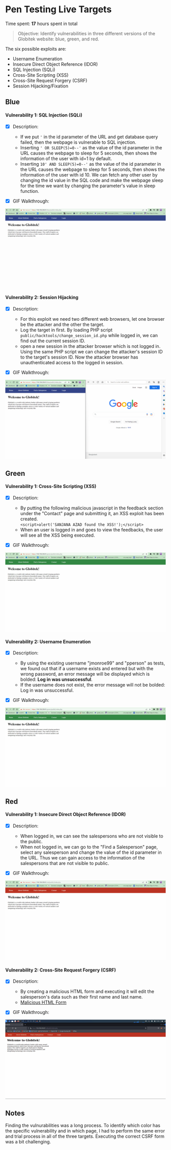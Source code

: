 # Pen Testing Live Targets

Time spent: **17** hours spent in total

> Objective: Identify vulnerabilities in three different versions of the Globitek website: blue, green, and red.

The six possible exploits are:

* Username Enumeration
* Insecure Direct Object Reference (IDOR)
* SQL Injection (SQLi)
* Cross-Site Scripting (XSS)
* Cross-Site Request Forgery (CSRF)
* Session Hijacking/Fixation



## Blue

#### Vulnerability 1: SQL Injection (SQLi)

- [x] Description:
  - If we put `'` in the id parameter of the URL and get database query failed, then the webpage is vulnerable to SQL injection.
  - Inserting `' OR SLEEP(5)=0--'` as the value of the id parameter in the URL causes the webpage to sleep for 5 seconds, then shows the information of the user with id=1 by default.
  - Inserting `10' AND SLEEP(5)=0--'` as the value of the id parameter in the URL causes the webpage to sleep for 5 seconds, then shows the information of the user with id 10. We can fetch any other user by changing the id value in the SQL code and make the webpage sleep for the time we want by changing the parameter's value in sleep function.

- [x] GIF Walkthrough:
<img src="blue_SQLI_vulnerability.gif">


#### Vulnerability 2: Session Hijacking

- [x] Description:
  - For this exploit we need two different web browsers, let one browser be the attacker and the other the target.
  - Log the target in first. By loading PHP script `public/hacktools/change_session_id.php` while logged in, we can find out the current session ID.
  - open a new session in the attacker browser which is not logged in. Using the same PHP script we can change the attacker's session ID to the target's session ID. Now the attacker browser has unauthenticated access to the logged in session.

- [x] GIF Walkthrough:
<img src="blue_SessionHijacking_vulnerability.gif">


## Green

#### Vulnerability 1: Cross-Site Scripting (XSS)

- [x] Description:
  - By putting the following malicious javascript in the feedback section under the "Contact" page and submitting it, an XSS exploit has been created.  
  `<script>alert('SANJANA AZAD found the XSS!');</script>`
  - When an user is logged in and goes to view the feedbacks, the user will see all the XSS being executed.

- [x] GIF Walkthrough:
<img src="green_XSS_vulnerability.gif">


#### Vulnerability 2: Username Enumeration

- [x] Description:
  - By using the existing username "jmonroe99" and "pperson" as tests, we found out that if a username exists and entered but with the wrong password, an error message will be displayed which is bolded: **Log in was unsuccessful**.
  - If the username does not exist, the error message will not be bolded: Log in was unsuccessful.

- [x] GIF Walkthrough:
<img src="green_UsernameEnumeration_vulnerability.gif">


## Red

#### Vulnerability 1: Insecure Direct Object Reference (IDOR)

- [x] Description:
  - When logged in, we can see the salespersons who are not visible to the public.
  - When not logged in, we can go to the "Find a Salesperson" page, select any salesperson and change the value of the id parameter in the URL. Thus we can gain access to the information of the salespersons that are not visible to public.

- [x] GIF Walkthrough:
<img src="red_IDOR_vulnerability.gif">


#### Vulnerability 2: Cross-Site Request Forgery (CSRF)

- [x] Description:
  - By creating a malicious HTML form and executing it will edit the salesperson's data such as their first name and last name.
  - [Malicious HTML Form]()

- [x] GIF Walkthrough:
<img src="red_CSRF_vulnerability.gif">


## Notes

Finding the vulnurabilities was a long process. To identify which color has the specific vulnerability and in which page, I had to perform the same error and trial process in all of the three targets. Executing the correct CSRF form was a bit challenging.
